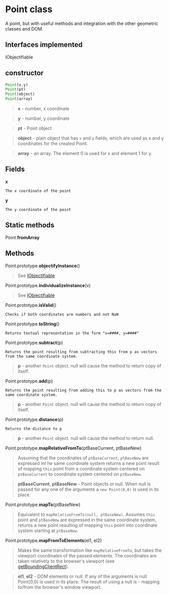 # Point class

A point, but with useful methods and integration with the other geometric classes and DOM.

## Interfaces implemented

IObjectifiable

## constructor
```Javascript
Point(x,y)
Point(pt)
Point(object)
Point(array)
```

>**x** - number, x coordinate

>**y** - number, y coordinate

>**pt** - Point object

>**object** - plain object that has `x` and `y` fields, which are used as x and y coordinates for the created Point.

>**array** - an array. The element 0 is used for x and element 1 for y.

## Fields

**x**

    The x coordinate of the point

**y**

    The y coordinate of the point

## Static methods

Point.**fromArray**

## Methods

Point.prototype.**objectifyInstance**()

>See [IObjectifiable](IObjectifiable.md)

Point.prototype.**individualizeInstance**(v)

>See [IObjectifiable](IObjectifiable.md)

Point.prototype.**isValid**()

    Checks if both coordinates are numbers and not NaN

Point.prototype.**toString**()

    Returns textual representation in the form "x=####, y=####"

Point.prototype.**subtract**(p)

    Returns the point resulting from subtracting this from p as vectors from the same coordinate system.

>**p** - another `Point` object. null will cause the method to return copy of itself.

Point.prototype.**add**(p)

    Returns the point resulting from adding this to p as vectors from the same coordinate system.

>**p** - another `Point` object. null will cause the method to return copy of itself.

Point.prototype.**distance**(p)

    Returns the distance to p

>**p** - another `Point` object. null will cause the method to return null.

Point.prototype.**mapRelativeFromTo**(ptBaseCurrent, ptBaseNew)

>Assuming that the coordinates of `ptBaseCurrent`, `ptBaseNew` are expressed int he same coordinate system returns a new point result of mapping `this` point from a coordinate system centered on `ptBaseCurrent` to coordinate system centered on `ptBaseNew`.

>**ptBaseCurrent**, **ptBaseNew** - Point objects or null. When null is passed for any one of the arguments a `new Point(0,0)` is used in its place.

Point.prototype.**mapTo**(ptBaseNew)

>Equivalent to `mapRelativeFromTo(null, ptBaseNew)`. Assumes `this` point and `ptBaseNew` are expressed in the same coordinate system, returns a new point resulting of mapping `this` point into coordinate system starting at `ptBaseNew`.

Point.prototype.**mapFromToElements**(el1, el2)

>Makes the same transformation like `mapRelativeFromTo`, but takes the viewport coordinates of the passed elements. The coordinates are taken relatively to the browser's viewport (see [getBoundingClientRect](https://developer.mozilla.org/en-US/docs/Web/API/Element/getBoundingClientRect)).

>**el1**, **el2** - DOM elements or null. If any of the arguments is null Point(0,0) is used in its place. The result of using a null is - mapping to/from the browser's window viewport.

